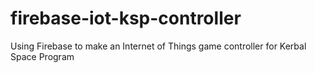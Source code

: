 firebase-iot-ksp-controller
===========================

Using Firebase to make an Internet of Things game controller for Kerbal Space Program
